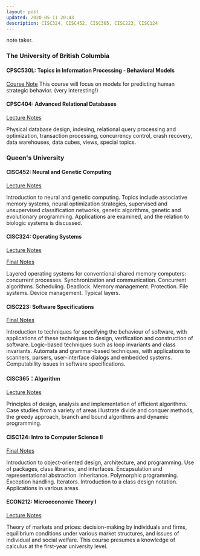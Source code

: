```yaml
---
layout: post
updated: 2020-05-11 20:43
description: CISC324, CISC452, CISC365, CISC223, CISC124 
---
```


note taker.

### The University of British Columbia

#### CPSC530L: Topics in Information Processing - Behavioral Models
<!-- <a href="assets/pdf/CPSC530L.pdf">Course Note</a> -->
<a href="https://drive.google.com/file/d/1T_PhbV78cRMNwU1-CRJTIfFuM9hpg7-a/view?usp=sharing">Course Note</a>
This course will focus on models for predicting human strategic behavior. (very interesting!)

#### CPSC404: Advanced Relational Databases
<a href="assets/pdf/404-final.pdf" target="_blank">Lecture Notes</a>

Physical database design, indexing, relational query processing and optimization, transaction processing, concurrency control, crash recovery, data warehouses, data cubes, views, special topics.

### Queen's University

#### CISC452: Neural and Genetic Computing

<a href="assets/pdf/452_combine.pdf" target="_blank">Lecture Notes</a>

Introduction to neural and genetic computing. Topics include associative memory systems, neural optimization strategies, supervised and unsupervised classification networks, genetic algorithms, genetic and evolutionary programming. Applications are examined, and the relation to biologic systems is discussed.

#### CISC324: Operating Systems
<a href="assets/pdf/gener_324.pdf" target="_blank">Lecture Notes</a>

<a href="assets/pdf/324Final.pdf" target="_blank">Final Notes</a>

Layered operating systems for conventional shared memory computers: concurrent processes. Synchronization and communication. Concurrent algorithms. Scheduling. Deadlock. Memory management. Protection. File systems. Device management. Typical layers.

#### CISC223: Software Specifications
<a href="assets/pdf/223_final.pdf" target="_blank">Final Notes</a>

Introduction to techniques for specifying the behaviour of software, with applications of these techniques to design, verification and construction of software. Logic-based techniques such as loop invariants and class invariants. Automata and grammar-based techniques, with applications to scanners, parsers, user-interface dialogs and embedded systems. Computability issues in software specifications.


#### CISC365：Algorithm
<a href="assets/pdf/365Note.pdf" target="_blank">Lecture Notes</a>

Principles of design, analysis and implementation of efficient algorithms. Case studies from a variety of areas illustrate divide and conquer methods, the greedy approach, branch and bound algorithms and dynamic programming.

#### CISC124: Intro to Computer Science II
<a href="assets/pdf/124_REVIEW.pdf" target="_blank">Final Notes</a>

Introduction to object-oriented design, architecture, and programming. Use of packages, class libraries, and interfaces. Encapsulation and representational abstraction. Inheritance. Polymorphic programming. Exception handling. Iterators. Introduction to a class design notation. Applications in various areas.

#### ECON212: Microeconomic Theory I
<a href="economics-note" target="_blank">Lecture Notes</a>

Theory of markets and prices: decision-making by individuals and firms, equilibrium conditions under various market structures, and issues of individual and social welfare. This course presumes a knowledge of calculus at the first-year university level.





